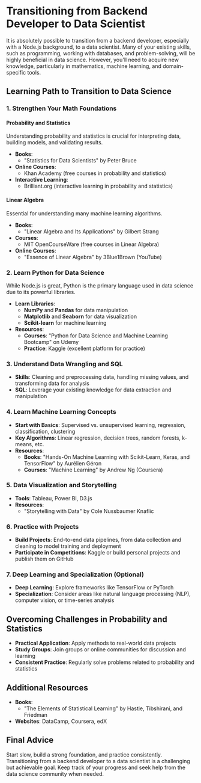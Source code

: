 
# Transitioning from Backend Developer to Data Scientist

It is absolutely possible to transition from a backend developer, especially with a Node.js background, to a data scientist. Many of your existing skills, such as programming, working with databases, and problem-solving, will be highly beneficial in data science. However, you'll need to acquire new knowledge, particularly in mathematics, machine learning, and domain-specific tools.

## Learning Path to Transition to Data Science

### 1. Strengthen Your Math Foundations

#### Probability and Statistics
Understanding probability and statistics is crucial for interpreting data, building models, and validating results.

- **Books**: 
  - "Statistics for Data Scientists" by Peter Bruce
- **Online Courses**: 
  - Khan Academy (free courses in probability and statistics)
- **Interactive Learning**: 
  - Brilliant.org (interactive learning in probability and statistics)

#### Linear Algebra
Essential for understanding many machine learning algorithms.

- **Books**: 
  - "Linear Algebra and Its Applications" by Gilbert Strang
- **Courses**: 
  - MIT OpenCourseWare (free courses in Linear Algebra)
- **Online Courses**: 
  - "Essence of Linear Algebra" by 3Blue1Brown (YouTube)

### 2. Learn Python for Data Science

While Node.js is great, Python is the primary language used in data science due to its powerful libraries.

- **Learn Libraries**:
  - **NumPy** and **Pandas** for data manipulation
  - **Matplotlib** and **Seaborn** for data visualization
  - **Scikit-learn** for machine learning
- **Resources**:
  - **Courses**: "Python for Data Science and Machine Learning Bootcamp" on Udemy
  - **Practice**: Kaggle (excellent platform for practice)

### 3. Understand Data Wrangling and SQL

- **Skills**: Cleaning and preprocessing data, handling missing values, and transforming data for analysis
- **SQL**: Leverage your existing knowledge for data extraction and manipulation

### 4. Learn Machine Learning Concepts

- **Start with Basics**: Supervised vs. unsupervised learning, regression, classification, clustering
- **Key Algorithms**: Linear regression, decision trees, random forests, k-means, etc.
- **Resources**:
  - **Books**: "Hands-On Machine Learning with Scikit-Learn, Keras, and TensorFlow" by Aurélien Géron
  - **Courses**: "Machine Learning" by Andrew Ng (Coursera)

### 5. Data Visualization and Storytelling

- **Tools**: Tableau, Power BI, D3.js
- **Resources**: 
  - "Storytelling with Data" by Cole Nussbaumer Knaflic

### 6. Practice with Projects

- **Build Projects**: End-to-end data pipelines, from data collection and cleaning to model training and deployment
- **Participate in Competitions**: Kaggle or build personal projects and publish them on GitHub

### 7. Deep Learning and Specialization (Optional)

- **Deep Learning**: Explore frameworks like TensorFlow or PyTorch
- **Specialization**: Consider areas like natural language processing (NLP), computer vision, or time-series analysis

## Overcoming Challenges in Probability and Statistics

- **Practical Application**: Apply methods to real-world data projects
- **Study Groups**: Join groups or online communities for discussion and learning
- **Consistent Practice**: Regularly solve problems related to probability and statistics

## Additional Resources

- **Books**: 
  - "The Elements of Statistical Learning" by Hastie, Tibshirani, and Friedman
- **Websites**: DataCamp, Coursera, edX

## Final Advice

Start slow, build a strong foundation, and practice consistently. Transitioning from a backend developer to a data scientist is a challenging but achievable goal. Keep track of your progress and seek help from the data science community when needed.
